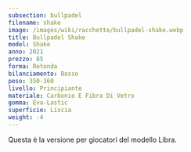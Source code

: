 ```yaml
---
subsection: bullpadel
filename: shake
image: /images/wiki/racchette/bullpadel-shake.webp
title: Bullpadel Shake
model: Shake
anno: 2021
prezzo: 85
forma: Rotonda
bilanciamento: Basso
peso: 350-360
livello: Principiante
materiale: Carbonio E Fibra Di Vetro
gomma: Eva-Lastic
superficie: Liscia
weight: -4
---
```

Questa è la versione per giocatori del modello Libra.